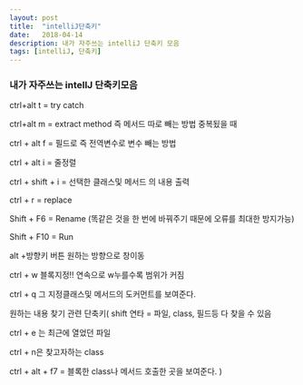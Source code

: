 ```yaml
---
layout: post
title:  "intelliJ단축키"
date:   2018-04-14
description: 내가 자주쓰는 intelliJ 단축키 모음
tags: [intelliJ, 단축키]
---
```


### 내가 자주쓰는 intellJ 단축키모음

ctrl+alt t = try catch

ctrl+alt m = extract method 즉 메서드 따로 빼는 방법  중복됬을 때

ctrl + alt f = 필드로 즉 전역변수로 변수 빼는 방법

ctrl + alt i = 줄정렬

ctrl + shift + i = 선택한 클래스및 메서드 의 내용 출력   

ctrl + r = replace

Shift + F6 = Rename (똑같은 것을 한 번에 바꿔주기 때문에 오류를 최대한 방지가능)

Shift + F10 = Run

alt +방향키 버튼 원하는 방향으로 창이동

ctrl + w 블록지정!! 연속으로 w누를수록 범위가 커짐

ctrl + q 그 지정클래스및 메서드의 도커먼트를 보여준다.

원하는 내용 찾기 관련 단축키(
shift 연타  = 파일, class, 필드등 다 찾을 수 있음

ctrl + e 는 최근에 열었던 파일

ctrl + n은 찾고자하는 class


ctrl + alt + f7 = 블록한 class나 메서드 호출한 곳을 보여준다.
)
